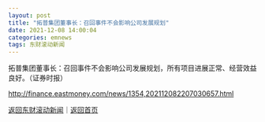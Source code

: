 ```yaml
---
layout: post
title: "拓普集团董事长：召回事件不会影响公司发展规划"
date: 2021-12-08 14:00:04
categories: emnews
tags: 东财滚动新闻
---
```


拓普集团董事长：召回事件不会影响公司发展规划，所有项目进展正常、经营效益良好。（证券时报）

<http://finance.eastmoney.com/news/1354,202112082207030657.html>

[返回东财滚动新闻](//finews.withounder.com/emnews/)｜[返回首页](//finews.withounder.com/)